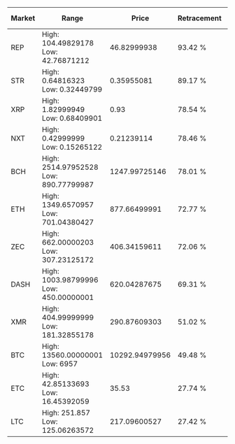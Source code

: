 | Market | Range | Price| Retracement | Doubles to 50% |
| --- | --- | --- | --- | --- |
| REP | High: 104.49829178<br />Low: 42.76871212 | 46.82999938 | 93.42 % | 1.57 |
| STR | High: 0.64816323<br />Low: 0.32449799 | 0.35955081 | 89.17 % | 1.35 |
| XRP | High: 1.82999949<br />Low: 0.68409901 | 0.93 | 78.54 % | 1.35 |
| NXT | High: 0.42999999<br />Low: 0.15265122 | 0.21239114 | 78.46 % | 1.37 |
| BCH | High: 2514.97952528<br />Low: 890.77799987 | 1247.99725146 | 78.01 % | 1.36 |
| ETH | High: 1349.6570957<br />Low: 701.04380427 | 877.66499991 | 72.77 % | 1.17 |
| ZEC | High: 662.00000203<br />Low: 307.23125172 | 406.34159611 | 72.06 % | 1.19 |
| DASH | High: 1003.98799996<br />Low: 450.00000001 | 620.04287675 | 69.31 % | 1.17 |
| XMR | High: 404.99999999<br />Low: 181.32855178 | 290.87609303 | 51.02 % | 1.01 |
| BTC | High: 13560.00000001<br />Low: 6957 | 10292.94979956 | 49.48 % | 0.00 |
| ETC | High: 42.85133693<br />Low: 16.45392059 | 35.53 | 27.74 % | 0.00 |
| LTC | High: 251.857<br />Low: 125.06263572 | 217.09600527 | 27.42 % | 0.00 |
